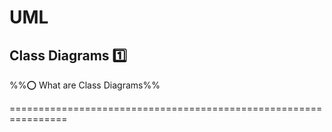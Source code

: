 <link rel="stylesheet" href="{{baseUrl}}/css/textbook.css">

<div class="website-content">

# UML

## Class Diagrams :one:

%%:o: What are Class Diagrams%%

<panel type="seamless" alt="definition">
  <span slot="header"> ================================================================
  </span>
  <include src="classDiagrams/index.md" />
</panel>

<!-- ------------------------------------------------------------------------------------------------- -->

</div>
